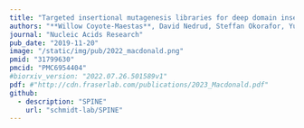 ```yaml
---
title: "Targeted insertional mutagenesis libraries for deep domain insertion profiling"
authors: "**Willow Coyote-Maestas**, David Nedrud, Steffan Okorafor, Yungui He, Daniel Schmidt"
journal: "Nucleic Acids Research"
pub_date: "2019-11-20"
image: "/static/img/pub/2022_macdonald.png"
pmid: "31799630"
pmcid: "PMC6954404"
#biorxiv_version: "2022.07.26.501589v1"
pdf: #"http://cdn.fraserlab.com/publications/2023_Macdonald.pdf"
github:
  - description: "SPINE"
    url: "schmidt-lab/SPINE"
---
```

